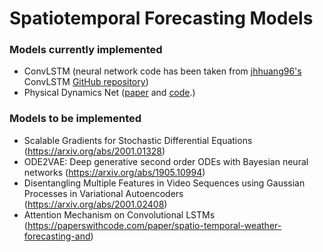 # Spatiotemporal Forecasting Models

### Models currently implemented

 * ConvLSTM (neural network code has been taken from <a href="https://github.com/jhhuang96">jhhuang96's</a> ConvLSTM <a href="https://github.com/jhhuang96/ConvLSTM-PyTorch">GitHub repository</a>)
  * Physical Dynamics Net (<a href="https://arxiv.org/abs/2003.01460">paper</a> and <a href="https://github.com/vincent-leguen/PhyDNet">code</a>.)
 
### Models to be implemented

 * Scalable Gradients for Stochastic Differential Equations (https://arxiv.org/abs/2001.01328)
 * ODE2VAE: Deep generative second order ODEs with Bayesian neural networks (https://arxiv.org/abs/1905.10994)
 * Disentangling Multiple Features in Video Sequences using Gaussian Processes in Variational Autoencoders (https://arxiv.org/abs/2001.02408)
 * Attention Mechanism on Convolutional LSTMs (https://paperswithcode.com/paper/spatio-temporal-weather-forecasting-and)